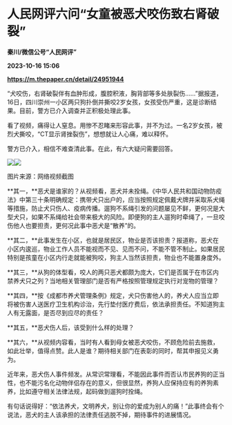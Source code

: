 # 人民网评六问“女童被恶犬咬伤致右肾破裂”
**秦川/微信公号“人民网评”**

**2023-10-16 15:06**

**https://m.thepaper.cn/detail/24951944**

“犬咬伤，右肾破裂伴有血肿形成，腹腔积液，胸背部等多处肤裂伤……”据报道，16日，四川崇州一小区两只狗扑倒并撕咬2岁女孩，女孩受伤严重，这是诊断结果。目前，警方已介入调查并正积极处理此事。

看了视频，痛得让人窒息。用惨不忍睹来形容此事，并不为过。一名2岁女孩，被烈犬撕咬，“CT显示肾挫裂伤”，想想就让人心痛，难以释怀。

警方已介入，相信不难查清此事。在此，有六大疑问需要回答。

![](https://imagecloud.thepaper.cn/thepaper/image/274/355/716.jpg)![](https://imagecloud.thepaper.cn/thepaper/image/274/355/717.png)

图片来源：网络视频截图

**其一，**恶犬是谁家的？从视频看，恶犬并未拴绳。《中华人民共和国动物防疫法》中第三十条明确规定：携带犬只出户的，应当按照规定佩戴犬牌并采取系犬绳等措施，防止犬只伤人、疫病传播。遛狗不系绳引发的问题屡见不鲜，更何况是大型犬只，如果不系绳给社会带来极大的风险。即便狗的主人遛狗时牵绳了，一旦咬伤他人也要担责，更何况此事中恶犬是“散养”的。

**其二，**此事发生在小区，也就是居民区，物业是否该担责？报道称，恶犬在小区内逡巡，物业工作人员不能视而不见、见而不问，不能不管不制止。如果居民特别是孩童在小区内行走就能被狗咬，狗主人当然该担责，物业也不能置身度外。

**其三，**从狗的体型看，咬人的两只恶犬都颇为庞大，它们是否属于在市区内禁养犬只之列？当地相关管理部门是否有严格按照管理规定执行对宠物的管理？

**其四，**按《成都市养犬管理条例》规定，犬只伤害他人的，养犬人应当立即将被伤害人送医疗卫生机构诊治，先行垫付医疗费后，依法承担责任。不知道狗主人有无露面，是否尽到应尽的责任？

**其五，**恶犬伤人后，该受到什么样的处理？

**其六，**从视频内容看，当时有人看到母女被恶犬咬伤，不顾危险前去施救，如此壮举，值得点赞。此人是谁？期待相关部门在表彰的同时，帮其申报见义勇为。

近年来，恶犬伤人事件频发。从常识常理看，不能因此事件而否认市民养狗的正当性，也不能污名化动物伴侣存在的意义，但很显然，养狗人应保持应有的养狗素养，比如遵守相关法律法规，起码做到遛狗时拴绳。

有句话说得好：“依法养犬，文明养犬，别让你的爱成为别人的痛！”此事终会有个说法，恶犬的主人该承担的法律责任逃脱不掉，期待事件的进展情况。